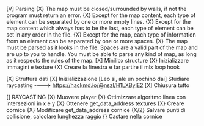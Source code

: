 [V]	Parsing
    {X} The map must be closed/surrounded by walls, if not the program must return
        an error.
    {X} Except for the map content, each type of element can be separated by one or
        more empty lines.
    {X} Except for the map content which always has to be the last, each type of
        element can be set in any order in the file.
    {X} Except for the map, each type of information from an element can be separated
        by one or more spaces.
    {X} The map must be parsed as it looks in the file. Spaces are a valid part of the
        map and are up to you to handle. You must be able to parse any kind of map,
        as long as it respects the rules of the map.
[X]	Minilibx structure
    {X} Inizializzare immagini e texture
    {X} Creare la finestra e far partire il mlx loop hook
    
[X]	Struttura dati
[X]	Inizializzazione
[Leo si, ale un pochino dai]	Studiare raycasting
    ----> https://hackmd.io/@nszl/H1LXByIE2
[X]	Chiusura tutto


[] RAYCASTING
	{X}	Muovere player
	{X}	Ottimizzare algoritmo linea con intersezioni in x e y
	{X}	Ottenere get_data_address textures
	{X}	Creare cornice
	{X}	Modificare get_data_address cornice
	{X/2}	Salvare punti di collisione, calcolare lunghezza raggio
	{}	Castare nella cornice